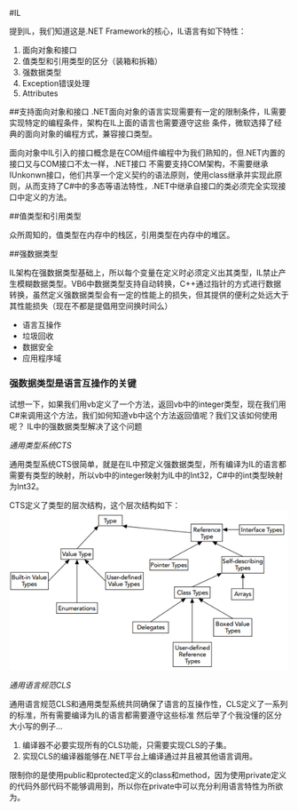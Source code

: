 #IL

提到IL，我们知道这是.NET Framework的核心，IL语言有如下特性：

1. 面向对象和接口
2. 值类型和引用类型的区分（装箱和拆箱）
3. 强数据类型
4. Exception错误处理
5. Attributes

##支持面向对象和接口
.NET面向对象的语言实现需要有一定的限制条件，IL需要实现特定的编程条件，架构在IL上面的语言也需要遵守这些
条件，微软选择了经典的面向对象的编程方式，兼容接口类型。

面向对象中IL引入的接口概念是在COM组件编程中为我们熟知的，但.NET内置的接口又与COM接口不太一样，.NET接口
不需要支持COM架构，不需要继承IUnkonwn接口，他们共享一个定义契约的语法原则，使用class继承并实现此原则，从而支持了C#中的多态等语法特性，.NET中继承自接口的类必须完全实现接口中定义的方法。

##值类型和引用类型

众所周知的，值类型在内存中的栈区，引用类型在内存中的堆区。

##强数据类型

IL架构在强数据类型基础上，所以每个变量在定义时必须定义出其类型，IL禁止产生模糊数据类型。VB6中数据类型支持自动转换，C++通过指针的方式进行数据转换，虽然定义强数据类型会有一定的性能上的损失，但其提供的便利之处远大于其性能损失（现在不都是提倡用空间换时间么）

* 语言互操作
* 垃圾回收
* 数据安全
* 应用程序域

### 强数据类型是语言互操作的关键

试想一下，如果我们用vb定义了一个方法，返回vb中的integer类型，现在我们用C#来调用这个方法，我们如何知道vb中这个方法返回值呢？我们又该如何使用呢？ IL中的强数据类型解决了这个问题

*通用类型系统CTS*

通用类型系统CTS很简单，就是在IL中预定义强数据类型，所有编译为IL的语言都需要有类型的映射，所以vb中的integer映射为IL中的Int32，C#中的int类型映射为Int32。

CTS定义了类型的层次结构，这个层次结构如下：
![CTS 层次结构](1.png)

*通用语言规范CLS*

通用语言规范CLS和通用类型系统共同确保了语言的互操作性，CLS定义了一系列的标准，所有需要编译为IL的语言都需要遵守这些标准 然后举了个我没懂的区分大小写的例子...

1. 编译器不必要实现所有的CLS功能，只需要实现CLS的子集。
2. 实现CLS的编译器能够在.NET平台上编译通过并且被其他语言调用。

限制你的是使用public和protected定义的class和method，因为使用private定义的代码外部代码不能够调用到，所以你在private中可以充分利用语言特性为所欲为。